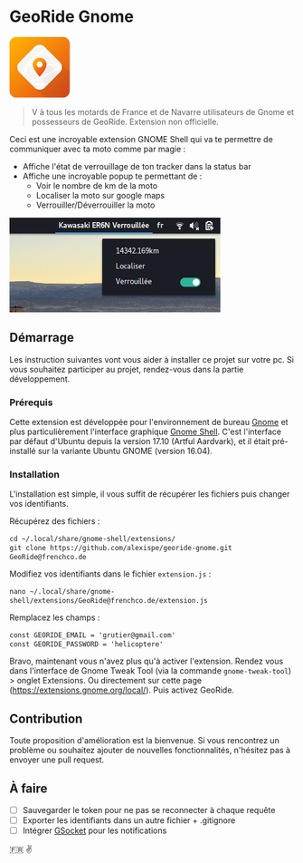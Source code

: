 # GeoRide Gnome
![Logo GeoBobo](https://raw.githubusercontent.com/alexispe/georide-gnome/master/georide-logo.png)

> V à tous les motards de France et de Navarre utilisateurs de Gnome et possesseurs de GeoRide.
> Extension non officielle.

Ceci est une incroyable extension GNOME Shell qui va te permettre de communiquer avec ta moto comme par magie :
- Affiche l'état de verrouillage de ton tracker dans la status bar
- Affiche une incroyable popup te permettant de :
  - Voir le nombre de km de la moto
  - Localiser la moto sur google maps
  - Verrouiller/Déverrouiller la moto

![Demo Popup GeoBobo](https://raw.githubusercontent.com/alexispe/georide-gnome/master/georide-popup.png)

## Démarrage
Les instruction suivantes vont vous aider à installer ce projet sur votre pc. Si vous souhaitez participer au projet, rendez-vous dans la partie développement.

### Prérequis
Cette extension est développée pour l'environnement de bureau [Gnome](https://www.gnome.org/) et plus particulièrement l'interface graphique [Gnome Shell](https://doc.ubuntu-fr.org/gnome-shell). C'est l'interface par défaut d'Ubuntu depuis la version 17.10 (Artful Aardvark), et il était pré-installé sur la variante Ubuntu GNOME (version 16.04). 

### Installation
L'installation est simple, il vous suffit de récupérer les fichiers puis changer vos identifiants.

Récupérez des fichiers :
```
cd ~/.local/share/gnome-shell/extensions/
git clone https://github.com/alexispe/georide-gnome.git GeoRide@frenchco.de
```
Modifiez vos identifiants dans le fichier ```extension.js``` :
```
nano ~/.local/share/gnome-shell/extensions/GeoRide@frenchco.de/extension.js
```
Remplacez les champs :
```
const GEORIDE_EMAIL = 'grutier@gmail.com'
const GEORIDE_PASSWORD = 'helicoptere'
```
Bravo, maintenant vous n'avez plus qu'à activer l'extension.
Rendez vous dans l'interface de Gnome Tweak Tool (via la commande ```gnome-tweak-tool```) > onglet Extensions.
Ou directement sur cette page (https://extensions.gnome.org/local/).
Puis activez GeoRide.

## Contribution
Toute proposition d'amélioration est la bienvenue. Si vous rencontrez un problème ou souhaitez ajouter de nouvelles fonctionnalités, n'hésitez pas à envoyer une pull request.

## À faire
- [ ] Sauvegarder le token pour ne pas se reconnecter à chaque requête
- [ ] Exporter les identifiants dans un autre fichier + .gitignore
- [ ] Intégrer [GSocket](https://developer.gnome.org/gio/stable/GSocket.html) pour les notifications

🇫🇷 ✌️
